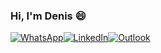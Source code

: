 ### Hi, I'm Denis 😄

[![WhatsApp](https://img.shields.io/badge/WhatsApp-25D366?style=for-the-badge&logo=whatsapp&logoColor=white)](https://api.whatsapp.com/send?phone=5543991038557)[![LinkedIn](https://img.shields.io/badge/LinkedIn-0077B5?style=for-the-badge&logo=linkedin&logoColor=white)](https://www.linkedin.com/in/denisms/)[![Outlook](https://img.shields.io/badge/Microsoft_Outlook-0078D4?style=for-the-badge&logo=microsoft-outlook&logoColor=white)](denis.m.s.777@hotmail.com)
